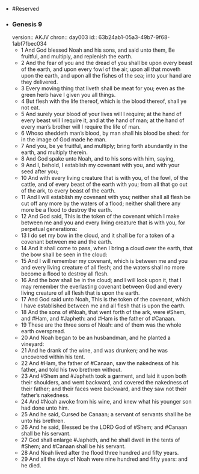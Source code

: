 - #Reserved
- ### Genesis 9
  version:: AKJV
  chron:: day003
  id:: 63b24ab1-05a3-49b7-9f68-1abf7fbec034
	- 1 And God blessed Noah and his sons, and said unto them, Be fruitful, and multiply, and replenish the earth.
	- 2 And the fear of you and the dread of you shall be upon every beast of the earth, and upon every fowl of the air, upon all that moveth upon the earth, and upon all the fishes of the sea; into your hand are they delivered.
	- 3 Every moving thing that liveth shall be meat for you; even as the green herb have I given you all things.
	- 4 But flesh with the life thereof, which is the blood thereof, shall ye not eat.
	- 5 And surely your blood of your lives will I require; at the hand of every beast will I require it, and at the hand of man; at the hand of every man’s brother will I require the life of man.
	- 6 Whoso sheddeth man’s blood, by man shall his blood be shed: for in the image of God made he man.
	- 7 And you, be ye fruitful, and multiply; bring forth abundantly in the earth, and multiply therein.
	- 8 And God spake unto Noah, and to his sons with him, saying,
	- 9 And I, behold, I establish my covenant with you, and with your seed after you;
	- 10 And with every living creature that is with you, of the fowl, of the cattle, and of every beast of the earth with you; from all that go out of the ark, to every beast of the earth.
	- 11 And I will establish my covenant with you; neither shall all flesh be cut off any more by the waters of a flood; neither shall there any more be a flood to destroy the earth.
	- 12 And God said, This is the token of the covenant which I make between me and you and every living creature that is with you, for perpetual generations:
	- 13 I do set my bow in the cloud, and it shall be for a token of a covenant between me and the earth.
	- 14 And it shall come to pass, when I bring a cloud over the earth, that the bow shall be seen in the cloud:
	- 15 And I will remember my covenant, which is between me and you and every living creature of all flesh; and the waters shall no more become a flood to destroy all flesh.
	- 16 And the bow shall be in the cloud; and I will look upon it, that I may remember the everlasting covenant between God and every living creature of all flesh that is upon the earth.
	- 17 And God said unto Noah, This is the token of the covenant, which I have established between me and all flesh that is upon the earth.
	- 18 And the sons of #Noah, that went forth of the ark, were #Shem, and #Ham, and #Japheth: and #Ham is the father of #Canaan.
	- 19 These are the three sons of Noah: and of them was the whole earth overspread.
	- 20 And Noah began to be an husbandman, and he planted a vineyard:
	- 21 And he drank of the wine, and was drunken; and he was uncovered within his tent.
	- 22 And #Ham, the father of #Canaan, saw the nakedness of his father, and told his two brethren without.
	- 23 And #Shem and #Japheth took a garment, and laid it upon both their shoulders, and went backward, and covered the nakedness of their father; and their faces were backward, and they saw not their father’s nakedness.
	- 24 And #Noah awoke from his wine, and knew what his younger son had done unto him.
	- 25 And he said, Cursed be Canaan; a servant of servants shall he be unto his brethren.
	- 26 And he said, Blessed be the LORD God of #Shem; and #Canaan shall be his servant.
	- 27 God shall enlarge #Japheth, and he shall dwell in the tents of #Shem; and #Canaan shall be his servant.
	- 28 And Noah lived after the flood three hundred and fifty years.
	- 29 And all the days of Noah were nine hundred and fifty years: and he died.